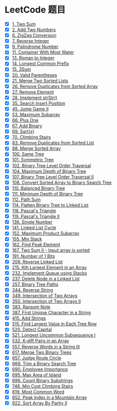 # LeetCode 题目

- [x] [1. Two Sum](https://leetcode.com/problems/two-sum/description/)
- [x] [2. Add Two Numbers](https://leetcode.com/problems/add-two-numbers/description/)
- [x] [6. ZigZag Conversion](https://leetcode.com/problems/zigzag-conversion/description/)
- [x] [7. Reverse Integer](https://leetcode.com/problems/reverse-integer/description/)
- [x] [9. Palindrome Number](https://leetcode.com/problems/palindrome-number/description/)
- [x] [11. Container With Most Water](https://leetcode.com/problems/container-with-most-water/description/)
- [x] [13. Roman to Integer](https://leetcode.com/problems/roman-to-integer/description/)
- [x] [14. Longest Common Prefix](https://leetcode.com/problems/longest-common-prefix/description/)
- [x] [15. 3Sum](https://leetcode.com/problems/3sum/description/)
- [x] [20. Valid Parentheses](https://leetcode.com/problems/valid-parentheses/description/)
- [x] [21. Merge Two Sorted Lists](https://leetcode.com/problems/merge-two-sorted-lists/description/)
- [x] [26. Remove Duplicates from Sorted Array](https://leetcode.com/problems/remove-duplicates-from-sorted-array/description/)
- [x] [27. Remove Element](https://leetcode.com/problems/remove-element/description/)
- [x] [28. Implement strStr()](https://leetcode.com/problems/implement-strstr/description/)
- [x] [35. Search Insert Position](https://leetcode.com/problems/search-insert-position/description/)
- [x] [45. Jump Game II](https://leetcode.com/problems/jump-game-ii/description/)
- [x] [53. Maximum Subarray](https://leetcode.com/problems/maximum-subarray/description/)
- [x] [66. Plus One](https://leetcode.com/problems/plus-one/description/)
- [x] [67. Add Binary](https://leetcode.com/problems/add-binary/description/)
- [x] [69. Sqrt(x)](https://leetcode.com/problems/sqrtx/description/)
- [x] [70. Climbing Stairs](https://leetcode.com/problems/climbing-stairs/description/)
- [x] [83. Remove Duplicates from Sorted List](https://leetcode.com/problems/remove-duplicates-from-sorted-list/description/)
- [x] [88. Merge Sorted Array](https://leetcode.com/problems/merge-sorted-array/description/)
- [x] [100. Same Tree](https://leetcode.com/problems/same-tree/description/)
- [x] [101. Symmetric Tree](https://leetcode.com/problems/symmetric-tree/description/)
- [x] [102. Binary Tree Level Order Traversal](https://leetcode.com/problems/binary-tree-level-order-traversal/description/)
- [x] [104. Maximum Depth of Binary Tree](https://leetcode.com/problems/maximum-depth-of-binary-tree/description/)
- [x] [107. Binary Tree Level Order Traversal II](https://leetcode.com/problems/binary-tree-level-order-traversal-ii/description/)
- [x] [108. Convert Sorted Array to Binary Search Tree](https://leetcode.com/problems/convert-sorted-array-to-binary-search-tree/description/)
- [x] [110. Balanced Binary Tree](https://leetcode.com/problems/balanced-binary-tree/description/)
- [x] [111. Minimum Depth of Binary Tree](https://leetcode.com/problems/minimum-depth-of-binary-tree/description/)
- [x] [112. Path Sum](https://leetcode.com/problems/path-sum/description/)
- [x] [114. Flatten Binary Tree to Linked List](https://leetcode.com/problems/flatten-binary-tree-to-linked-list/description/)
- [x] [118. Pascal's Triangle](https://leetcode.com/problems/pascals-triangle/description/)
- [x] [119. Pascal's Triangle II](https://leetcode.com/problems/pascals-triangle-ii/description/)
- [x] [136. Single Number](https://leetcode.com/problems/single-number/description/)
- [x] [141. Linked List Cycle](https://leetcode.com/problems/linked-list-cycle/description/)
- [x] [152. Maximum Product Subarray](https://leetcode.com/problems/maximum-product-subarray/description/)
- [x] [155. Min Stack](https://leetcode.com/problems/min-stack/description/)
- [x] [162. Find Peak Element](https://leetcode.com/problems/find-peak-element/description/)
- [x] [167. Two Sum II - Input array is sorted](https://leetcode.com/problems/two-sum-ii-input-array-is-sorted/description/)
- [x] [191. Number of 1 Bits](https://leetcode.com/problems/number-of-1-bits/description/)
- [x] [206. Reverse Linked List](https://leetcode.com/problems/reverse-linked-list/description/)
- [x] [215. Kth Largest Element in an Array](https://leetcode.com/problems/kth-largest-element-in-an-array/description/)
- [x] [232. Implement Queue using Stacks](https://leetcode.com/problems/implement-queue-using-stacks/description/)
- [x] [237. Delete Node in a Linked List](https://leetcode.com/problems/delete-node-in-a-linked-list/description/)
- [x] [257. Binary Tree Paths](https://leetcode.com/problems/binary-tree-paths/description/)
- [x] [344. Reverse String](https://leetcode.com/problems/reverse-string/description/)
- [x] [349. Intersection of Two Arrays](https://leetcode.com/problems/intersection-of-two-arrays/description/)
- [x] [350. Intersection of Two Arrays II](https://leetcode.com/problems/intersection-of-two-arrays-ii/description/)
- [x] [383. Ransom Note](https://leetcode.com/problems/ransom-note/description/)
- [x] [387. First Unique Character in a String](https://leetcode.com/problems/first-unique-character-in-a-string/description/)
- [x] [415. Add Strings](https://leetcode.com/problems/add-strings/description/)
- [x] [515. Find Largest Value in Each Tree Row](https://leetcode.com/problems/find-largest-value-in-each-tree-row/description/)
- [x] [520. Detect Capital](https://leetcode.com/problems/detect-capital/description/)
- [x] [521. Longest Uncommon Subsequence I](https://leetcode.com/problems/longest-uncommon-subsequence-i/description/)
- [x] [532. K-diff Pairs in an Array](https://leetcode.com/problems/k-diff-pairs-in-an-array/description/)
- [x] [557. Reverse Words in a String III](https://leetcode.com/problems/reverse-words-in-a-string-iii/description/)
- [x] [617. Merge Two Binary Trees](https://leetcode.com/problems/merge-two-binary-trees/description/)
- [x] [657. Judge Route Circle](https://leetcode.com/problems/judge-route-circle/description/)
- [x] [669. Trim a Binary Search Tree](https://leetcode.com/problems/trim-a-binary-search-tree/description/)
- [x] [690. Employee Importance](https://leetcode.com/problems/employee-importance/description/)
- [x] [695. Max Area of Island](https://leetcode.com/problems/max-area-of-island/description/)
- [x] [696. Count Binary Substrings](https://leetcode.com/problems/count-binary-substrings/description/)
- [x] [746. Min Cost Climbing Stairs](https://leetcode.com/problems/min-cost-climbing-stairs/description/)
- [x] [819. Most Common Word](https://leetcode.com/problems/most-common-word/description/)
- [x] [852. Peak Index in a Mountain Array](https://leetcode.com/problems/peak-index-in-a-mountain-array/description/)
- [x] [922. Sort Array By Parity II](https://leetcode.com/problems/sort-array-by-parity-ii/)
